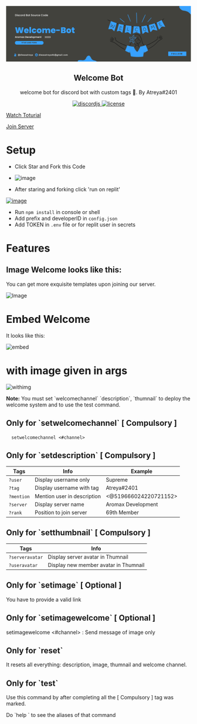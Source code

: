 <div align="center">
  
  
  <img src="welcome bot.png" />

  <h2 align="center">Welcome Bot</h2>

welcome bot for discord bot with custom tags 🤌. By Atreya#2401


</div>
<div align=center>

  
  <a href="https://github.com/discordjs">
    <img src="https://img.shields.io/badge/discord.js-v12.5.3-blue.svg?logo=npm" alt="discordjs">
  </a>

  <a href="https://github.com/diwasatreya/Advanced-Command-Handler/blob/main/LICENSE">
    <img src="https://img.shields.io/badge/license-Apache%202-blue" alt="license">
  </a>

</div>

[Watch Toturial](https://youtu.be/wPRRj_y4Ayk)

[Join Server](https://discord.gg/gU7XAxTpX5)

# Setup
- Click Star and Fork this Code
- ![image](https://user-images.githubusercontent.com/74746579/131488961-1768f9ea-edc1-43aa-9fa3-b3c2976aee09.png)

- After staring and forking click 'run on replit'

[![image](https://camo.githubusercontent.com/807ef293459e367b2769d7b590e00f31e35d6b2e1c7bc4f570e37abbc3650f3c/68747470733a2f2f7265706c2e69742f62616467652f6769746875622f5a65726f446973636f72642f4769766561776179426f74)](https://repl.it/github/diwasatreya/Welcome-Bot)

- Run `npm install` in console or shell
- Add prefix and developerID in `config.json`
- Add TOKEN in `.env` file or for replit user in secrets 

# Features
## Image Welcome looks like this:
You can get more exquisite templates upon joining our server.

![Image](https://media.discordapp.net/attachments/855820422960513054/882210623566540890/unknown.png?width=437&height=431)


# Embed Welcome
It looks like this:

![embed](https://user-images.githubusercontent.com/74746579/131488177-cacfe559-02fe-4e6e-a8fc-4ce73c4fd81a.png)

# with image given in args

![withimg](https://media.discordapp.net/attachments/882211817378701352/882213001934024734/unknown.png?width=634&height=422)



**Note:** You must set \`welcomechannel\` \`description\`, \`thumnail\` to deploy the welcome system and to use the test command. 

## Only for \`setwelcomechannel\` [ Compulsory ]
      setwelcomechannel <#channel>

## Only for \`setdescription\` [ Compulsory ]
      
| Tags | Info | Example |
| --- | --- | --- |
| `?user` | Display username only | Supreme |
| `?tag` | Display username with tag | Atreya#2401 |
| `?mention` | Mention user in description | <@519666024220721152> |
| `?server` | Display server name | Aromax Development |
| `?rank` | Position to join server | 69th Member |

## Only for \`setthumbnail\` [ Compulsory ]
| Tags | Info |
| -- | -- |
| `?serveravatar` | Display server avatar in Thumnail |
| `?useravatar` | Display new member avatar in Thumnail |

## Only for \`setimage\` [ Optional ]
You have to provide a valid link 

## Only for \`setimagewelcome\` [ Optional ]
setimagewelcome <#channel> : Send message of image only

## Only for \`reset\` 
It resets all everything: description, image, thumnail and welcome channel.

## Only for \`test\`
Use this command by after completing all the [ Compulsory ] tag was marked.

Do \`help <command>\` to see the aliases of that command
